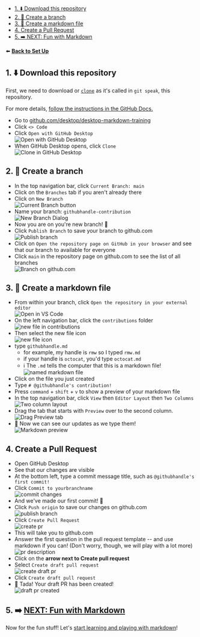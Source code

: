 
- [1. ⬇️ Download this repository](#1-️-download-this-repository)
- [2. 🌳 Create a branch](#2--create-a-branch)
- [3. 📝 Create a markdown file](#3--create-a-markdown-file)
- [4. Create a Pull Request](#4-create-a-pull-request)
- [5. :arrow_right: NEXT: Fun with Markdown](#5-arrow_right-next-fun-with-markdown)

 ⬅️ [**Back to Set Up**](1-set-up.md)

 ## 1. ⬇️ Download this repository

 First, we need to download or [`clone`](https://docs.github.com/en/repositories/creating-and-managing-repositories/cloning-a-repository) as it's called in `git speak`, this repository.

 For more details, [follow the instructions in the GitHub Docs.](https://docs.github.com/en/desktop/contributing-and-collaborating-using-github-desktop/adding-and-cloning-repositories/cloning-a-repository-from-github-to-github-desktop)

 - Go to [github.com/desktop/desktop-markdown-training](https://github.com/desktop/desktop-markdown-training)
 - Click `<> Code`
 - Click `Open with GitHub Desktop`
<br />![Open with GitHub Desktop](images/open-with-desktop.png)
- When GitHub Desktop opens, click `Clone`
<br />![Clone in GitHub Desktop](images/clone-button-url-mac.png)

## 2. 🌳 Create a branch

- In the top navigation bar, click `Current Branch: main`
- Click on the `Branches` tab if you aren't already there
- Click on `New Branch`
  <br />![Current Branch button](images/create-new-branch.png)
- Name your branch: `githubhandle-contribution`
<br />![New Branch Dialog](images/new-branch-dialog.png)
- Now you are on you're new branch! 🎉
- Click `Publish Branch` to save your branch to github.com
<br />![Publish branch](images/branch-created.png)
- Click on `Open the repository page on GitHub in your browser` and see that our branch to available for everyone
- Click `main` in the repository page on github.com to see the list of all branches
  <br />![Branch on github.com](images/branch-on-dotcom.png)

## 3. 📝 Create a markdown file

- From within your branch, click `Open the repository in your external editor`
<br />![Open in VS Code](images/open-in-vscode.png)
- On the left navigation bar, click the `contributions` folder
  <br />![new file in contributions](images/vscode-add-file.png)
- Then select the new file icon
  <br />![new file icon](images/vscode-new-file-icon.png)
- type `githubhandle.md`
  - for example, my handle is `rmw` so I typed `rmw.md`
  - if your handle is `octocat`, you'd type `octocat.md`
  - ℹ️ The `.md` tells the computer that this is a markdown file!
<br />![named markdown file](images/name-md-file.png)
- Click on the file you just created
- Type `# @githubhandle's contribution!`
- Press `command` + `shift` + `v` to show a preview of your markdown file
- In the top navigation bar, click `View` then `Editor Layout` then `Two Columns`
  <br />![Two column layout](images/two-column-layout.png)
- Drag the tab that starts with `Preview` over to the second column.
<br />![Drag Preview tab](images/drag-preview.png)
- 🎉 Now we can see our updates as we type them!
<br />![Markdown preview](images/md-preview.png)
  
## 4. Create a Pull Request

- Open GitHub Desktop
- See that our changes are visible  
- At the bottom left, type a commit message title, such as `@githubhandle's first commit!`
- Click `Commit to yourbranchname`
<br />![commit changes](images/commit-changes.png)
- And we've made our first commit! 🥳
- Click `Push origin` to save our changes on github.com
<br />![publish branch](images/push-origin.png)
- Click `Create Pull Request`
<br />![create pr](images/create-pr.png)
- This will take you to github.com
- Answer the first question in the pull request template -- and use markdown if you can! (Don't worry, though, we will play with a lot more)
<br />![pr description](images/pr-description1.png)
- Click on the **arrow next to Create pull request**
- Select `Create draft pull request`
  <br />![create draft pr](images/create-draft-pr.png)
- Click `Create draft pull request`
- 🎉 Tada! Your draft PR has been created!
<br />![draft pr created](images/draft-pr-created.png)

 ## 5. :arrow_right: [NEXT: Fun with Markdown](3-markdown-fun.md)

 Now for the fun stuff! Let's [start learning and playing with markdown](3-markdown-fun.md)!

